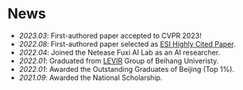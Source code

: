 # News
- *2023.03*: First-authored paper accepted to CVPR 2023!
- *2022.08*: First-authored paper selected as [ESI Highly Cited Paper](https://clarivate.libguides.com/c.php?g=593878&p=4107961).
- *2022.04*: Joined the Netease Fuxi AI Lab as an AI researcher.
- *2022.01*: Graduated from [LEVIR](https://levir.buaa.edu.cn/) Group of Beihang Univeristy.
- *2022.01*: Awarded the Outstanding Graduates of Beijing (Top 1%).
- *2021.09*: Awarded the National Scholarship.